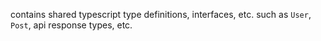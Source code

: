 contains shared typescript type definitions, interfaces, etc. such as `User`, `Post`, api response types, etc.